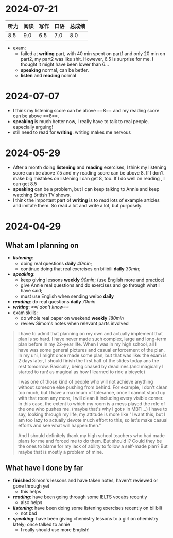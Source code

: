 
# 2024-07-21
| 听力  | 阅读  | 写作  | 口语  | 总成绩 |
| --- | --- | --- | --- | --- |
| 8.5 | 9.0 | 6.5 | 7.0 | 8.0 |
- exam: 
	- failed at **writing** part, with 40 min spent on part1 and only 20 min on part2, my part2 was like shit. However, 6.5 is surprise for me. I thought it might have been lower than 6...
	- **speaking** normal, can be better.
	- **listen** and **reading** normal

# 2024-07-07
- I think my listening score can be above ==8== and my reading score can be above ==8==. 
- **speaking** is much better now, I really have to talk to real people. especially arguing!
- still need to read for **writing**. writing makes me nervous

# 2024-05-29
- After a month doing **listening** and **reading** exercises, I think my listening score can be above 7.5 and my reading score can be above 8. If I don't make big mistakes on listening I can get 8, too. If I do well on reading , I can get 8.5
- **speaking** can be a problem, but I can keep talking to Annie and keep watching British TV shows.
- I think the important part of **writing** is to *read* lots of example articles and imitate them. So read a lot and write a lot, but purposely.
# 2024-04-29
## What am I planning on
- ***listening***: 
	- doing real questions **daily** *40min*; 
	- continue doing that real exercises on bilibili **daily** *30min*;
- ***speaking***: 
	- keep giving lessons **weekly** *90min*; (use English more and practice) 
	- give Annie real questions  and do exercises and go through what I have said; 
	- must use English when sending weibo **daily**
- ***reading***: do real questions **daily** *70min*
- ***writing***: *==I don't know==*
- exam skills: 
	- do whole real paper on weekend **weekly** *180min*
	- review Simon's notes when relevant parts involved

> I have to admit that planning on my own and actually implement that plan is so hard. I have never made such complex, large and long-term plan before in my 22-year life. When I was in my high school, all I have was some general pictures and casual enforcement of the plan. In my uni, I might once made some plan, but that was like: the exam is 2 days later, I should finish the first half of the slides today ans the rest tomorrow. Basically, being chased by deadlines.(and magically I started to run! as magical as how I learned to ride a bicycle)
> 
> I was one of those kind of people who will not achieve anything without someone else pushing from behind. For example, I don't clean too much, but I have a maximum of tolerance, once I cannot stand up with that room any more, I will clean it including every visible corner. In this case, the extent to which my room is a mess played the role of the one who pushes me. (maybe that's why I got `P` in MBTI...) I have to say, looking through my life, my attitude is more like "I want this, but I am too lazy to actually devote much effort to this, so let's make casual efforts and see what will happen then."
> 
> And I should definitely thank my high school teachers who had made plans for me and forced me to do them. But should I? Could they be the ones to blame for my lack of ability to follow a self-made plan? But maybe that is mostly a problem of mine.
## What have I done by far
- **finished** Simon's lessons and have taken notes, haven't reviewed or gone through yet
	- this helps
- ***reading***: have been going through some IELTS vocabs recently
	- also helps
- ***listening***: have been doing some listening exercises recently on bilibili
	- not bad
- ***speaking***: have been giving chemistry lessons to a girl on chemistry lately; once talked to annie
	- I really should use more English!